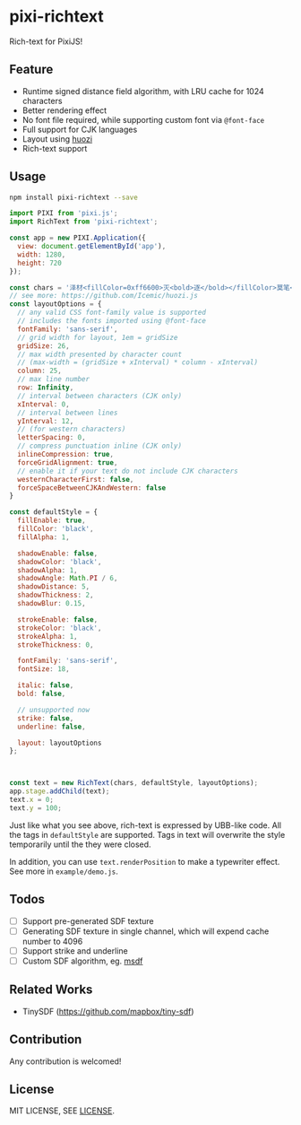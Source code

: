 # pixi-richtext

Rich-text for PixiJS!

## Feature

- Runtime signed distance field algorithm, with LRU cache for 1024 characters
- Better rendering effect
- No font file required, while supporting custom font via `@font-face`
- Full support for CJK languages
- Layout using [huozi](https://github.com/Icemic/huozi.js)
- Rich-text support


## Usage

```sh
npm install pixi-richtext --save
```

```js
import PIXI from 'pixi.js';
import RichText from 'pixi-richtext';

const app = new PIXI.Application({
  view: document.getElementById('app'),
  width: 1280,
  height: 720
});

const chars = '泽材<fillColor=0xff6600>灭<bold>逐</bold></fillColor>莫笔<strokeEnable=true>亡</strokeEnable>鲜，<strokeEnable=true><strokeColor=black><fillColor=red><fontSize=64>如何</fontSize><fillColor=orange><italic>气</italic><fillColor=yellow><bold>死</bold><fillColor=green>你的<fillColor=0xff6600>设<fillColor=blue>计师<fillColor=magenta><fontSize=28>朋</fontSize>友</fillColor></fillColor></fillColor></fillColor></fillColor></fillColor></fillColor></strokeColor></strokeEnable>';
// see more: https://github.com/Icemic/huozi.js
const layoutOptions = {
  // any valid CSS font-family value is supported
  // includes the fonts imported using @font-face
  fontFamily: 'sans-serif',
  // grid width for layout, 1em = gridSize
  gridSize: 26,
  // max width presented by character count
  // (max-width = (gridSize + xInterval) * column - xInterval)
  column: 25,
  // max line number
  row: Infinity,
  // interval between characters (CJK only)
  xInterval: 0,
  // interval between lines
  yInterval: 12,
  // (for western characters)
  letterSpacing: 0,
  // compress punctuation inline (CJK only)
  inlineCompression: true,
  forceGridAlignment: true,
  // enable it if your text do not include CJK characters
  westernCharacterFirst: false,
  forceSpaceBetweenCJKAndWestern: false
}

const defaultStyle = {
  fillEnable: true,
  fillColor: 'black',
  fillAlpha: 1,

  shadowEnable: false,
  shadowColor: 'black',
  shadowAlpha: 1,
  shadowAngle: Math.PI / 6,
  shadowDistance: 5,
  shadowThickness: 2,
  shadowBlur: 0.15,

  strokeEnable: false,
  strokeColor: 'black',
  strokeAlpha: 1,
  strokeThickness: 0,

  fontFamily: 'sans-serif',
  fontSize: 18,

  italic: false,
  bold: false,

  // unsupported now
  strike: false,
  underline: false,

  layout: layoutOptions
};



const text = new RichText(chars, defaultStyle, layoutOptions);
app.stage.addChild(text);
text.x = 0;
text.y = 100;
```

Just like what you see above, rich-text is expressed by UBB-like code. All the tags in `defaultStyle` are supported. Tags in text will overwrite the style temporarily until the they were closed.

In addition, you can use `text.renderPosition` to make a typewriter effect. See more in `example/demo.js`.

## Todos

- [ ] Support pre-generated SDF texture
- [ ] Generating SDF texture in single channel, which will expend cache number to 4096
- [ ] Support strike and underline
- [ ] Custom SDF algorithm, eg. [msdf](https://github.com/Chlumsky/msdfgen)

## Related Works

- TinySDF (https://github.com/mapbox/tiny-sdf)

## Contribution

Any contribution is welcomed!

## License

MIT LICENSE, SEE [LICENSE](./LICENSE).

